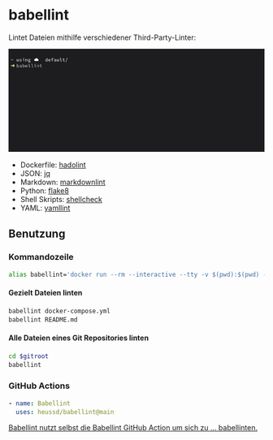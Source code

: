 # babellint

Lintet Dateien mithilfe verschiedener Third-Party-Linter:

![babellint während es sich durch die Dateien eines Git Repositories arbeitet](babellint.gif)

- Dockerfile: [hadolint](https://github.com/hadolint/hadolint/)
- JSON: [jq](https://github.com/stedolan/jq/)
- Markdown: [markdownlint](https://github.com/markdownlint/markdownlint)
- Python: [flake8](https://github.com/PyCQA/flake8)
- Shell Skripts: [shellcheck](https://github.com/koalaman/shellcheck)
- YAML: [yamllint](https://github.com/adrienverge/yamllint)


## Benutzung


### Kommandozeile

```sh
alias babellint='docker run --rm --interactive --tty -v $(pwd):$(pwd) -w $(pwd) ghcr.io/heussd/babellint:main'
```


#### Gezielt Dateien linten

```sh
babellint docker-compose.yml
babellint README.md
```


#### Alle Dateien eines Git Repositories linten

```sh
cd $gitroot
babellint
```


### GitHub Actions

```yml
- name: Babellint
  uses: heussd/babellint@main
```

[Babellint nutzt selbst die Babellint GitHub Action um sich zu ... babellinten.](https://github.com/heussd/babellint/blob/main/.github/workflows/babellint.yml)
